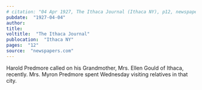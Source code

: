 ```yaml
---
# citation: "04 Apr 1927, The Ithaca Journal (Ithaca NY), p12, newspapers.com"
pubdate:  "1927-04-04"
author: 
title: 
voltitle:  "The Ithaca Journal"
publocation:  "Ithaca NY"
pages:  "12"
source:  "newspapers.com"
---
```

Harold Predmore called on his Grandmother, Mrs. Ellen Gould of Ithaca, recently. Mrs. Myron Predmore spent Wednesday visiting relatives in that city.
